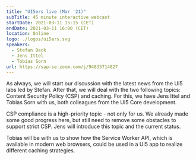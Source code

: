 ```yaml
---
title: "UI5ers live (Mar '21)"
subTitle: 45 minute interactive webcast
startDate: 2021-03-11 15:15 (CET)
endDate: 2021-03-11 16:00 (CET)
location: Online
logo: ./logos/ui5ers.svg
speakers:
  - Stefan Beck
  - Jens Ittel
  - Tobias Sorn
url: https://sap-se.zoom.com/j/94833714827
---
```


As always, we will start our discussion with the latest news from the UI5 labs led by Stefan. After that, we will deal with the two following topics: Content Security Policy (CSP) and caching. For this, we have Jens Ittel and Tobias Sorn with us, both colleagues from the UI5 Core development.

CSP compliance is a high-priority topic - not only for us. We already made some good progress here, but still need to remove some obstacles to support strict CSP. Jens will introduce this topic and the current status.

Tobias will be with us to show how the Service Worker API, which is available in modern web browsers, could be used in a UI5 app to realize different caching strategies.
